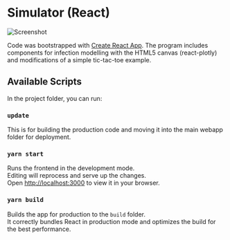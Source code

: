 # Simulator (React)

![Screenshot](https://github.com/lukeczapla/react-frontend/blob/master/snapshot.png?raw=true)

Code was bootstrapped with [Create React App](https://github.com/facebook/create-react-app).
The program includes components for infection modelling with the HTML5 canvas (react-plotly) and modifications of a simple tic-tac-toe example.
## Available Scripts

In the project folder, you can run:

### `update`

This is for building the production code and moving it into the main webapp folder for deployment.

### `yarn start`

Runs the frontend in the development mode.\
Editing will reprocess and serve up the changes.\
Open [http://localhost:3000](http://localhost:3000) to view it in your browser.

### `yarn build`

Builds the app for production to the `build` folder.\
It correctly bundles React in production mode and optimizes the build for the best performance.

